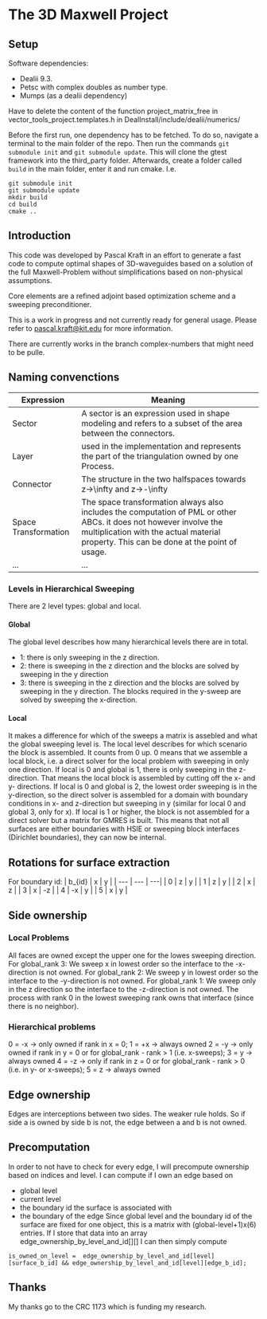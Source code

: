 # The 3D Maxwell Project

## Setup

Software dependencies: 
- Dealii 9.3.
- Petsc with complex doubles as number type.
- Mumps (as a dealii dependency)


Have to delete the content of the function project_matrix_free in vector_tools_project.templates.h in DealInstall/include/dealii/numerics/

Before the first run, one dependency has to be fetched. To do so, navigate a terminal to the main folder of the repo. Then run the commands `git submodule init` and `git submodule update`. This will clone the gtest framework into the third_party folder. Afterwards, create a folder called `build` in the main folder, enter it and run cmake. I.e.
```
git submodule init
git submodule update
mkdir build
cd build
cmake ..
```

## Introduction

This code was developed by Pascal Kraft in an effort to generate a fast code to compute optimal shapes of 3D-waveguides based on a solution of the full Maxwell-Problem without simplifications based on non-physical assumptions. 

Core elements are a refined adjoint based optimization scheme and a sweeping preconditioner. 

This is a work in progress and not currently ready for general usage. Please refer to pascal.kraft@kit.edu for more information.

There are currently works in the branch complex-numbers that might need to be pulle.

## Naming convenctions

| Expression |Meaning     |
|------------|------------------------------------------------------------------------|
| Sector     | A sector is an expression used in shape modeling and refers to a subset of the area between the connectors. |
| Layer      | used in the implementation and represents the part of the triangulation owned by one Process.  |
| Connector  | The structure in the two halfspaces towards z->\infty and z->-\infty    |
| Space Transformation | The space transformation always also includes the computation of PML or other ABCs. it does not however involve the multiplication with the actual material property. This can be done at the point of usage. |
| ... | ... |

### Levels in Hierarchical Sweeping

There are 2 level types: global and local.

#### Global

The global level describes how many hierarchical levels there are in total.

- 1: there is only sweeping in the z direction.
- 2: there is sweeping in the z direction and the blocks are solved by sweeping in the y direction
- 3: there is sweeping in the z direction and the blocks are solved by sweeping in the y direction. The blocks required in the y-sweep are solved by sweeping the x-direction.

#### Local

It makes a difference for which of the sweeps a matrix is assebled and what the global sweeping level is. The local level describes for which scenario the block is assembled. It counts from 0 up. 0 means that we assemble a local block, i.e. a direct solver for the local problem with sweeping in only one direction. 
If local is 0 and global is 1, there is only sweeping in the z-direction. That means the local block is assembled by cutting off the x- and y- directions.
If local is 0 and global is 2, the lowest order sweeping is in the y-direction, so the direct solver is assembled for a domain with boundary conditions in x- and z-direction but sweeping in y (similar for local 0 and global 3, only for x).
If local is 1 or higher, the block is not assembled for a direct solver but a matrix for GMRES is built. This means that not all surfaces are either boundaries with HSIE or sweeping block interfaces (Dirichlet boundaries), they can now be internal.

## Rotations for surface extraction

For boundary id:
| b_{id} | x | y |
| --- | --- | ---|
| 0 | z | y |
| 1 | z | y |
| 2 | x | z |
| 3 | x | -z |
| 4 | -x | y |
| 5 | x | y |

## Side ownership

### Local Problems

All faces are owned except the upper one for the lowes sweeping direction.
For global_rank 3: We sweep x in lowest order so the interface to the -x-direction is not owned.
For global_rank 2: We sweep y in lowest order so the interface to the -y-direction is not owned.
For global_rank 1: We sweep only in the z direction so the interface to the -z-direction is not owned.
The process with rank 0 in the lowest sweeping rank owns that interface (since there is no neighbor).

### Hierarchical problems

0 = -x -> only owned if rank in x = 0;
1 = +x -> always owned
2 = -y -> only owned if rank in y = 0 or for global_rank - rank > 1 (i.e. x-sweeps);
3 =  y -> always owned
4 = -z -> only if rank in z = 0 or for global_rank - rank > 0 (i.e. in y- or x-sweeps);
5 =  z -> always owned

## Edge ownership

Edges are interceptions between two sides. The weaker rule holds. So if side a is owned by side b is not, the edge between a and b is not owned.

## Precomputation

In order to not have to check for every edge, I will precompute ownership based on indices and level. I can compute if I own an edge based on
- global level
- current level
- the boundary id the surface is associated with
- the boundary of the edge
Since global level and the boundary id of the surface are fixed for one object, this is a matrix with (global-level+1)x(6) entries. If I store that data into an array edge_ownership_by_level_and_id[][] I can then simply compute
``` 
is_owned_on_level =  edge_ownership_by_level_and_id[level][surface_b_id] && edge_ownership_by_level_and_id[level][edge_b_id];
```


## Thanks

My thanks go to the CRC 1173 which is funding my research.
